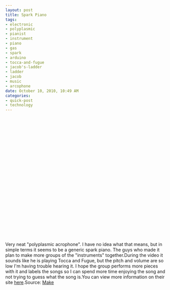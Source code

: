 ```yaml
--- 
layout: post
title: Spark Piano
tags: 
- electronic
- polyplasmic
- pianist
- instrument
- piano
- gas
- spark
- arduino
- tocca-and-fugue
- jacob's-ladder
- ladder
- jacob
- music
- arcophone
date: October 10, 2010, 10:49 AM
categories: 
- quick-post
- technology
---
```

<object height="390" width="640"><param name="movie" value="http://www.youtube.com/v/_WfszpzNAmw&rel=0&hl=en_US&feature=player_embedded&version=3" /><param name="allowFullScreen" value="true" /><param name="allowScriptAccess" value="always" /><embed allowfullscreen="true" src="http://www.youtube.com/v/_WfszpzNAmw&rel=0&hl=en_US&feature=player_embedded&version=3" allowscriptaccess="always" type="application/x-shockwave-flash" height="390" width="640"></embed></object>Very neat "polyplasmic acrophone". I have no idea what that means, but in simple terms it seems to be a generic spark piano. The guys who made it plan to make more groups of the "instruments" together.During the video it sounds like he is playing Tocca and Fugue, but the pitch and volume are so low I'm having trouble hearing it. I hope the group performs more pieces with it and labels the songs so I can spend more time enjoying the song and not trying to guess what the song is.You can view more information on their site [here](http://wiki.artifactory.org.au/doku.php?id=projects:arcophone).Source: [Make](http://blog.makezine.com/archive/2010/10/polyplasmic_arcophone.html)
